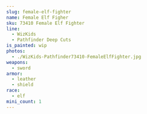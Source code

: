 ```yaml
---
slug: female-elf-fighter
name: Female Elf Figher
sku: 73410 Female Elf Fighter
line:
  - WizKids
  - Pathfinder Deep Cuts
is_painted: wip
photos:
  - ./WizKids-Pathfinder73410-FemaleElfFighter.jpg
weapons:
  - sword
armor:
  - leather
  - shield
race:
  - elf
mini_count: 1
---
```

